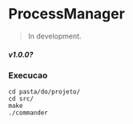 # ProcessManager
> In development.
##### v1.0.0?

### Execucao
```
cd pasta/do/projeto/
cd src/
make
./commander
```

